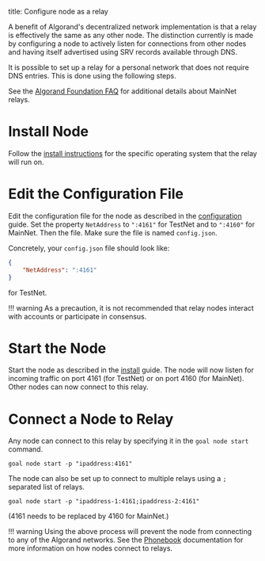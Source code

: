 title: Configure node as a relay

A benefit of Algorand's decentralized network implementation is that a relay is effectively the same as any other node. The distinction currently is made by configuring a node to actively listen for connections from other nodes and having itself advertised using SRV records available through DNS. 

It is possible to set up a relay for a personal network that does not require DNS entries. This is done using the following steps.

See the [Algorand Foundation FAQ](https://www.algorand.foundation/general-faq#04-faq) for additional details about MainNet relays.

# Install Node 
Follow the [install instructions](../../run-a-node/setup/install.md) for the specific operating system that the relay will run on.

# Edit the Configuration File
Edit the configuration file for the node as described in the [configuration](../config) guide. Set the property `NetAddress` to `":4161"` for TestNet and to `":4160"` for MainNet. Then the file. Make sure the file is named `config.json`.

Concretely, your `config.json` file should look like:

```json
{
    "NetAddress": ":4161"
}
```

for TestNet.

!!! warning
	As a precaution, it is not recommended that relay nodes interact with accounts or participate in consensus.

# Start the Node
Start the node as described in the [install](../../run-a-node/setup/install.md) guide. The node will now listen for incoming traffic on port 4161 (for TestNet) or on port 4160 (for MainNet). Other nodes can now connect to this relay.

# Connect a Node to Relay
Any node can connect to this relay by specifying it in the `goal node start` command. 

```
goal node start -p "ipaddress:4161"
```

The node can also be set up to connect to multiple relays using a `;` separated list of relays.

```
goal node start -p "ipaddress-1:4161;ipaddress-2:4161"
```

(4161 needs to be replaced by 4160 for MainNet.)

!!! warning
	Using the above process will prevent the node from connecting to any of the Algorand networks. See the [Phonebook](../artifacts#phonebookjson) documentation for more information on how nodes connect to relays.



